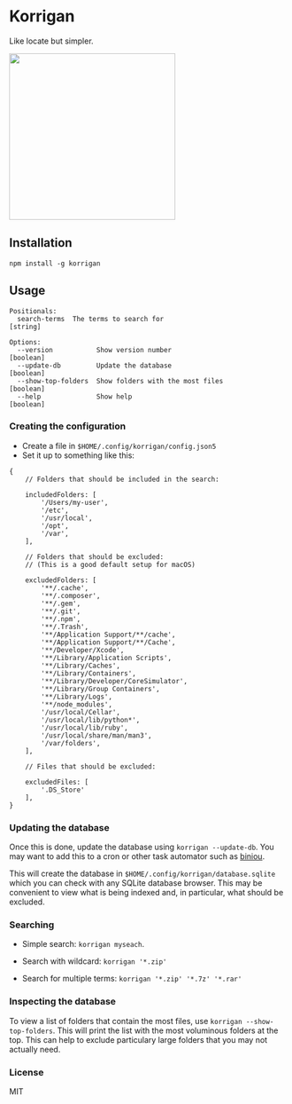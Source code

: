 # Korrigan

Like locate but simpler.

<img src="https://github.com/user-attachments/assets/09a43de2-3374-4a6e-a66c-9da0f002a25d" width="300"/>

## Installation

`npm install -g korrigan`

## Usage

```plaintext
Positionals:
  search-terms  The terms to search for                                 [string]

Options:
  --version           Show version number                              [boolean]
  --update-db         Update the database                              [boolean]
  --show-top-folders  Show folders with the most files                 [boolean]
  --help              Show help                                        [boolean]
```

### Creating the configuration

- Create a file in `$HOME/.config/korrigan/config.json5`
- Set it up to something like this:

```json5
{
	// Folders that should be included in the search:

	includedFolders: [
		'/Users/my-user',
		'/etc',
		'/usr/local',
		'/opt',
		'/var',
	],

	// Folders that should be excluded:
	// (This is a good default setup for macOS)

	excludedFolders: [
		'**/.cache',
		'**/.composer',
		'**/.gem',
		'**/.git',
		'**/.npm',
		'**/.Trash',
		'**/Application Support/**/cache',
		'**/Application Support/**/Cache',
		'**/Developer/Xcode',
		'**/Library/Application Scripts',
		'**/Library/Caches',
		'**/Library/Containers',
		'**/Library/Developer/CoreSimulator',
		'**/Library/Group Containers',
		'**/Library/Logs',
		'**/node_modules',
		'/usr/local/Cellar',
		'/usr/local/lib/python*',
		'/usr/local/lib/ruby',
		'/usr/local/share/man/man3',
		'/var/folders',
	],

	// Files that should be excluded:

	excludedFiles: [
		'.DS_Store'
	],
}
```

### Updating the database

Once this is done, update the database using `korrigan --update-db`. You may want to add this to a cron or other task automator such as [biniou](https://github.com/laurent22/biniou).

This will create the database in `$HOME/.config/korrigan/database.sqlite` which you can check with any SQLite database browser. This may be convenient to view what is being indexed and, in particular, what should be excluded.

### Searching

- Simple search: `korrigan myseach`.

- Search with wildcard: `korrigan '*.zip'`

- Search for multiple terms: `korrigan '*.zip' '*.7z' '*.rar'`

### Inspecting the database

To view a list of folders that contain the most files, use `korrigan --show-top-folders`. This will print the list with the most voluminous folders at the top. This can help to exclude particulary large folders that you may not actually need.

### License

MIT
